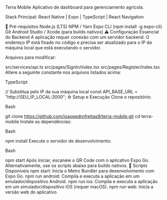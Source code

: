 Terra Mobile
Aplicativo de dashboard para gerenciamento agrícola.

Stack Principal: React Native | Expo | TypeScript | React Navigation

🔧 Pré-requisitos
Node.js (LTS)
NPM / Yarn
Expo CLI (npm install -g expo-cli)
Git
Android Studio / Xcode (para builds nativos)
⚠️ Configuração Essencial do Backend
A aplicação requer conexão com um servidor backend. O endereço IP está fixado no código e precisa ser atualizado para o IP da máquina local que está executando o servidor.

Arquivos para modificar:

src/services/api.ts
src/pages/SignIn/index.tsx
src/pages/Register/index.tsx
Altere a seguinte constante nos arquivos listados acima:

TypeScript

// Substitua pelo IP da sua máquina local
const API_BASE_URL = "http://SEU_IP_LOCAL:3000";
⚙️ Setup e Execução
Clone o repositório:

Bash

git clone https://github.com/joaopedrofreitas9/terra-mobile.git
cd terra-mobile
Instale as dependências:

Bash

npm install
Execute o servidor de desenvolvimento:

Bash

npm start
Após iniciar, escaneie o QR Code com o aplicativo Expo Go.
Alternativamente, use os scripts abaixo para builds nativos.
📜 Scripts Disponíveis
npm start: Inicia o Metro Bundler para desenvolvimento com Expo Go.
npm run android: Compila e executa a aplicação em um emulador/dispositivo Android.
npm run ios: Compila e executa a aplicação em um simulador/dispositivo iOS (requer macOS).
npm run web: Inicia a versão web do aplicativo.